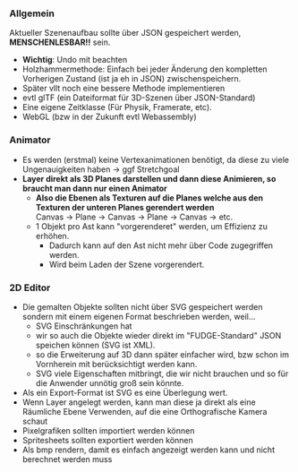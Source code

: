### Allgemein

Aktueller Szenenaufbau sollte über JSON gespeichert werden, **MENSCHENLESBAR!!** sein.

- **Wichtig**: Undo mit beachten  
- Holzhammermethode: Einfach bei jeder Änderung den kompletten Vorherigen Zustand (ist ja eh in JSON) zwischenspeichern.  
- Später vllt noch eine bessere Methode implementieren  
- evtl glTF (ein Dateiformat für 3D-Szenen über JSON-Standard)
- Eine eigene Zeitklasse (Für Physik, Framerate, etc).
- WebGL (bzw in der Zukunft evtl Webassembly)

### Animator
- Es werden (erstmal) keine Vertexanimationen benötigt, da diese zu viele Ungenauigkeiten haben -> ggf Stretchgoal
- **Layer direkt als 3D Planes darstellen und dann diese Animieren, so braucht man dann nur einen Animator**
	- **Also die Ebenen als Texturen auf die Planes welche aus den Texturen der unteren Planes gerendert werden**  
	Canvas -> Plane -> Canvas -> Plane -> Canvas -> etc.  
	- 1 Objekt pro Ast kann "vorgerenderet" werden, um Effizienz zu erhöhen.  
		- Dadurch kann auf den Ast nicht mehr über Code zugegriffen werden.
		- Wird beim Laden der Szene vorgerendert.
	
### 2D Editor
- Die gemalten Objekte sollten nicht über SVG gespeichert werden sondern mit einem eigenen Format beschrieben werden, weil...
	- SVG Einschränkungen hat
	- wir so auch die Objekte wieder direkt im "FUDGE-Standard" JSON speichen können (SVG ist XML). 
	- so die Erweiterung auf 3D dann später einfacher wird, bzw schon im Vornherein mit berücksichtigt werden kann.
	- SVG viele Eigenschaften mitbringt, die wir nicht brauchen und so für die Anwender unnötig groß sein könnte.
- Als ein Export-Format ist SVG es eine Überlegung wert.
- Wenn Layer angelegt werden, kann man diese ja direkt als eine Räumliche Ebene Verwenden, auf die eine Orthografische Kamera schaut  
- Pixelgrafiken sollten importiert werden können
- Spritesheets sollten exportiert werden können
- Als bmp rendern, damit es einfach angezeigt werden kann und nicht berechnet werden muss
